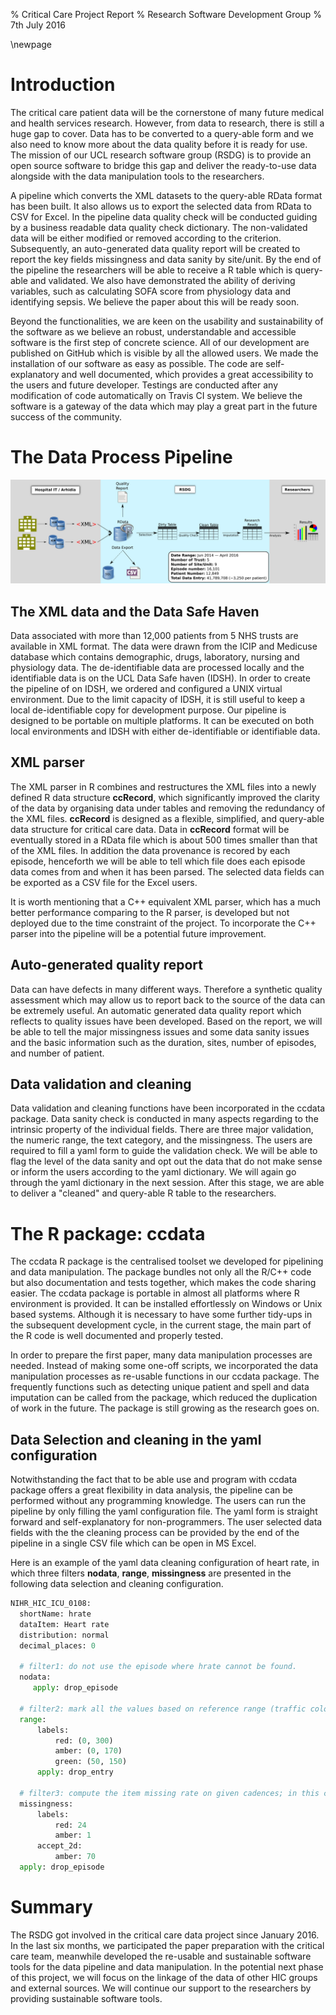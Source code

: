 % Critical Care Project Report
% Research Software Development Group
% 7th July 2016

\newpage
# Introduction
The critical care patient data will be the cornerstone of many future medical
and health services research. However, from data to research, there is still a
huge gap to cover. Data has to be converted to a query-able form and we also need to
know more about the data quality before it is ready for use. The mission of our
UCL research software group (RSDG) is to provide an open source software to
bridge this gap and deliver the ready-to-use data alongside with the data
manipulation tools to the researchers. 

A pipeline which converts the XML datasets to the query-able RData format has
been built. It also allows us to export the selected data from RData to CSV for
Excel. In the pipeline data quality check will be conducted guiding by a
business readable data quality check dictionary. The non-validated data will be
either modified or removed according to the criterion. Subsequently, an
auto-generated data quality report will be created to report the key fields
missingness and data sanity by site/unit. By the end of the pipeline the
researchers will be able to receive a R table which is query-able and
validated. We also have demonstrated the ability of deriving variables, such as
calculating SOFA score from physiology data and identifying sepsis. We believe
the paper about this will be ready soon. 

Beyond the functionalities, we are keen on the usability and sustainability of
the software as we believe an robust, understandable and accessible software is
the first step of concrete science.  All of our development are published on
GitHub which is visible by all the allowed users.  We made the installation of
our software as easy as possible. The code are self-explanatory and well
documented, which provides a great accessibility to the users and future
developer. Testings are conducted after any modification of code automatically
on Travis CI system. We believe the software is a gateway of the data which may
play a great part in the future success of the community.

# The Data Process Pipeline
![The Data Process Pipeline](pipeline.png)

## The XML data and the Data Safe Haven
Data associated with more than 12,000 patients from 5 NHS trusts are available
in XML format. The data were drawn from the ICIP and Medicuse database which
contains demographic, drugs, laboratory, nursing and physiology data. The
de-identifiable data are processed locally and the identifiable data is on the
UCL Data Safe haven (IDSH).  In order to create the pipeline of on IDSH, we
ordered and configured a UNIX virtual environment. Due to the limit capacity of
IDSH, it is still useful to keep a local de-identifiable copy for development
purpose. Our pipeline is designed to be portable on multiple platforms. It can be
executed on both local environments and IDSH with either de-identifiable or
identifiable data. 
## XML parser

The XML parser in R combines and restructures the XML files into a newly defined R
data structure __ccRecord__, which significantly improved the clarity of the
data by organising data under tables and removing the redundancy of the XML
files.  __ccRecord__ is designed as a flexible, simplified, and query-able data
structure for critical care data. Data in __ccRecord__ format will be eventually
stored in a RData file which is about 500 times smaller than that of the XML
files.  In addition the data provenance is recored by each episode, henceforth
we will be able to tell which file does each episode data comes from and when
it has been parsed. The selected data fields can be exported as a CSV file for
the Excel users. 

It is worth mentioning that a C++ equivalent XML parser, which has a much better
performance comparing to the R parser, is developed but not deployed due
to the time constraint of the project. To incorporate the C++ parser into the
pipeline will be a potential future improvement. 

## Auto-generated quality report
Data can have defects in many different ways. Therefore a synthetic quality
assessment which may allow us to report back to the source of the data can be
extremely useful. An automatic generated data quality report which reflects to
quality issues have been developed. Based on the report, we will be able to
tell the major missingness issues and some data sanity issues and the basic
information such as the duration, sites, number of episodes, and number of
patient.

## Data validation and cleaning
Data validation and cleaning functions have been incorporated in the ccdata
package. Data sanity check is conducted in many aspects regarding to the
intrinsic property of the individual fields. There are three major validation,
the numeric range, the text category, and the missingness. The users are
required to fill a yaml form to guide the validation check. We
will be able to flag the level of the data sanity and opt out the data that do
not make sense or inform the users according to the yaml dictionary. We will
again go through the yaml dictionary in the next session. After this stage, 
we are able to deliver a "cleaned" and query-able R table to the researchers.


# The R package: ccdata
The ccdata R package is the centralised toolset we developed for pipelining and data
manipulation. The package bundles not only all the R/C++ code but also
documentation and tests together, which makes the code sharing easier. The
ccdata package is portable in almost all platforms where R environment is
provided. It can be installed effortlessly on Windows or Unix based systems.
Although it is necessary to have some further tidy-ups in the subsequent
development cycle, in the current stage, the main part of the R code is well
documented and properly tested. 

In order to prepare the first paper, many data manipulation processes are
needed. Instead of making some one-off scripts, we incorporated the data
manipulation processes as re-usable functions in our ccdata package. The
frequently functions such as detecting unique patient and spell and data
imputation can be called from the package, which reduced the duplication of
work in the future. The package is still growing as the research goes on.  

## Data Selection and cleaning in the yaml configuration
Notwithstanding the fact that to be able use and program with ccdata package
offers a great flexibility in data analysis, the pipeline can be performed
without any programming knowledge. The users can run the pipeline by only
filling the yaml configuration file. The yaml form is straight forward and
self-explanatory for non-programmers. The user selected data fields with the
the cleaning process can be provided by the end of the pipeline in a single CSV
file which can be open in MS Excel. 

Here is an example of the yaml data cleaning configuration of heart
rate, in which three filters __nodata__, __range__, __missingness__ are
presented in the following data selection and cleaning configuration. 

```Python
NIHR_HIC_ICU_0108:
  shortName: hrate
  dataItem: Heart rate
  distribution: normal
  decimal_places: 0

  # filter1: do not use the episode where hrate cannot be found.
  nodata:     
     apply: drop_episode

  # filter2: mark all the values based on reference range (traffic colour) remove entries where the range check is not fullfilled.  
  range:  
      labels:
          red: (0, 300)
          amber: (0, 170) 
          green: (50, 150)
      apply: drop_entry

  # filter3: compute the item missing rate on given cadences; in this case, we compute the daily (red) and hourly (amber) missing rate, and only accpet episodes of which hourly missing rate (amber) is lower than 30%. 
  missingness: 
      labels:
          red: 24
          amber: 1
      accept_2d:
          amber: 70 
  apply: drop_episode 
```

# Summary

The RSDG got involved in the critical care data project since January 2016. In
the last six months, we participated the paper preparation with the critical
care team, meanwhile developed the re-usable and sustainable software tools for
the data pipeline and data manipulation. In the potential next phase of this
project, we will focus on the linkage of the data of other HIC groups and
external sources. We will continue our support to the researchers by providing
sustainable software tools. 
